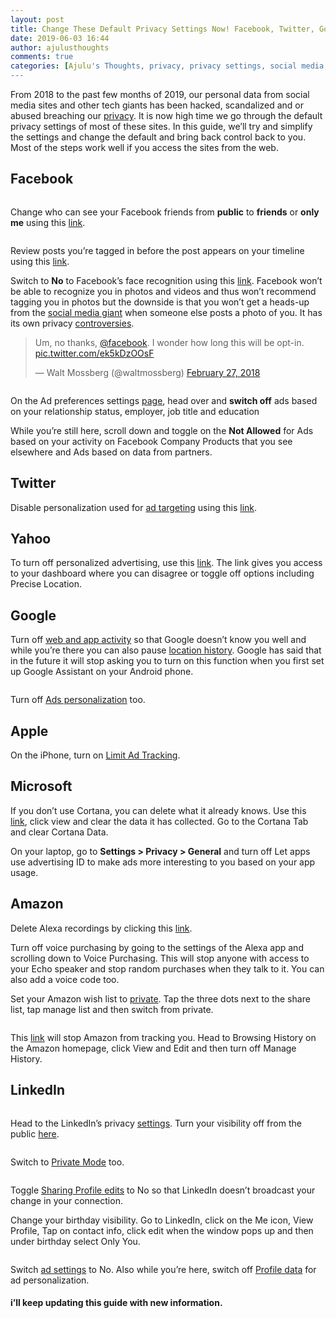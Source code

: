 ```yaml
---
layout: post
title: Change These Default Privacy Settings Now! Facebook, Twitter, Google, Microsoft, Apple, LinkedIn, Yahoo and Amazon
date: 2019-06-03 16:44
author: ajulusthoughts
comments: true
categories: [Ajulu's Thoughts, privacy, privacy settings, social media, social media privacy, social media privacy settings, TECH &amp; CYBERSECURITY]
---
```

<!-- wp:paragraph -->
<p>From 2018 to the past few months of 2019, our personal data from 
social media sites and other tech giants has been hacked, scandalized 
and or abused breaching our <a href="https://techweez.com/?s=privacy" target="_blank" rel="noreferrer noopener">privacy</a>.
 It is now high time we go through the default privacy settings of most 
of these sites. In this guide, we’ll try and simplify the settings and 
change the default and bring back control back to you. Most of the steps
 work well if you access the sites from the web.</p>
<!-- /wp:paragraph -->

<!-- wp:heading -->
<h2>Facebook</h2>
<!-- /wp:heading -->

<!-- wp:image {"id":84623,"align":"center"} -->
<div class="wp-block-image"><figure class="aligncenter"><img src="https://i0.wp.com/techweez.com/wp-content/uploads/2019/05/Privacy-Settings-and-Tools.png?resize=640%2C372&amp;ssl=1" alt="" class="wp-image-84623" /></figure></div>
<!-- /wp:image -->

<!-- wp:paragraph -->
<p>Change who can see your Facebook friends from <strong>public</strong> to <strong>friends</strong> or <strong>only me</strong> using this <a href="https://www.facebook.com/settings?tab=privacy" target="_blank" rel="noreferrer noopener">link</a>.</p>
<!-- /wp:paragraph -->

<!-- wp:image {"id":84624,"align":"center"} -->
<div class="wp-block-image"><figure class="aligncenter"><img src="https://i2.wp.com/techweez.com/wp-content/uploads/2019/05/Timeline-and-Tagging-Settings.png?resize=640%2C319&amp;ssl=1" alt="" class="wp-image-84624" /></figure></div>
<!-- /wp:image -->

<!-- wp:paragraph -->
<p>Review posts you’re tagged in before the post appears on your timeline using this <a href="https://www.facebook.com/settings?tab=timeline" target="_blank" rel="noreferrer noopener">link</a>.</p>
<!-- /wp:paragraph -->

<!-- wp:paragraph -->
<p>Switch to <strong>No</strong> to Facebook’s face recognition using this <a href="https://www.facebook.com/settings?tab=facerec" target="_blank" rel="noreferrer noopener">link</a>.
 Facebook won’t be able to recognize you in photos and videos and thus 
won’t recommend tagging you in photos but the downside is that you won’t
 get a heads-up from the <a href="https://newsroom.fb.com/news/2017/12/managing-your-identity-on-facebook-with-face-recognition-technology/" target="_blank" rel="noreferrer noopener">social media giant</a> when someone else posts a photo of you. It has its own privacy <a href="https://www.usatoday.com/story/tech/news/2018/04/19/facebook-growing-use-facial-recognition-raises-privacy-concerns/526937002/" target="_blank" rel="noreferrer noopener">controversies</a>.</p>
<!-- /wp:paragraph -->

<!-- wp:quote -->
<blockquote class="wp-block-quote"><p>Um, no thanks, <a href="https://twitter.com/facebook?ref_src=twsrc%5Etfw">@facebook</a>. I wonder how long this will be opt-in. <a href="https://t.co/ek5kDzOOsF">pic.twitter.com/ek5kDzOOsF</a></p><p>— Walt Mossberg (@waltmossberg) <a href="https://twitter.com/waltmossberg/status/968462612345380865?ref_src=twsrc%5Etfw">February 27, 2018</a></p></blockquote>
<!-- /wp:quote -->

<!-- wp:image {"id":84625,"align":"center"} -->
<div class="wp-block-image"><figure class="aligncenter"><img src="https://i1.wp.com/techweez.com/wp-content/uploads/2019/05/Your-Information.png?resize=640%2C276&amp;ssl=1" alt="" class="wp-image-84625" /></figure></div>
<!-- /wp:image -->

<!-- wp:paragraph -->
<p>On the Ad preferences settings <a href="https://www.facebook.com/ads/preferences/?entry_product=ad_settings_screen" target="_blank" rel="noreferrer noopener">page</a>, head over and <strong>switch off</strong>&nbsp;ads based on your relationship status, employer, job title and education</p>
<!-- /wp:paragraph -->

<!-- wp:paragraph -->
<p>While you’re still here, scroll down and toggle on the <strong>Not Allowed</strong> for&nbsp;Ads based on your activity on Facebook Company Products that you see elsewhere and&nbsp;Ads based on data from partners.</p>
<!-- /wp:paragraph -->

<!-- wp:heading -->
<h2>Twitter</h2>
<!-- /wp:heading -->

<!-- wp:paragraph -->
<p>Disable personalization used for <a href="https://techweez.com/2019/05/30/why-youre-seeing-more-promoted-tweets/" target="_blank" rel="noreferrer noopener">ad targeting</a> using this <a href="https://twitter.com/settings/personalization" target="_blank" rel="noreferrer noopener">link</a>.</p>
<!-- /wp:paragraph -->

<!-- wp:heading -->
<h2>Yahoo</h2>
<!-- /wp:heading -->

<!-- wp:paragraph -->
<p>To turn off personalized advertising, use this <a href="http://yahoo.mydashboard.oath.com/" target="_blank" rel="noreferrer noopener">link</a>. The link gives you access to your dashboard where you can disagree or toggle off options including Precise Location.</p>
<!-- /wp:paragraph -->

<!-- wp:heading -->
<h2>Google</h2>
<!-- /wp:heading -->

<!-- wp:paragraph -->
<p>Turn off <a href="https://myaccount.google.com/activitycontrols?pli=1" target="_blank" rel="noreferrer noopener">web and app activity</a> so that Google doesn’t know you well and while you’re there you can also pause <a href="https://techweez.com/2018/08/14/google-location-history/" target="_blank" rel="noreferrer noopener">location history</a>.
 Google has said that in the future it will stop asking&nbsp;you to turn on 
this function when you first set up Google Assistant on your Android 
phone.</p>
<!-- /wp:paragraph -->

<!-- wp:image {"id":84627,"align":"center"} -->
<div class="wp-block-image"><figure class="aligncenter"><img src="https://i2.wp.com/techweez.com/wp-content/uploads/2019/05/Ad-Personalization.png?resize=640%2C422&amp;ssl=1" alt="" class="wp-image-84627" /></figure></div>
<!-- /wp:image -->

<!-- wp:paragraph -->
<p>Turn off <a href="https://adssettings.google.com/authenticated" target="_blank" rel="noreferrer noopener">Ads personalization</a> too.</p>
<!-- /wp:paragraph -->

<!-- wp:heading -->
<h2>Apple</h2>
<!-- /wp:heading -->

<!-- wp:paragraph -->
<p>On the iPhone, turn on <a href="https://support.apple.com/en-us/HT202074" target="_blank" rel="noreferrer noopener">Limit Ad Tracking</a>.</p>
<!-- /wp:paragraph -->

<!-- wp:heading -->
<h2>Microsoft</h2>
<!-- /wp:heading -->

<!-- wp:paragraph -->
<p>If you don’t use Cortana, you can delete what it already knows. Use this <a href="https://account.microsoft.com/privacy/" target="_blank" rel="noreferrer noopener">link</a>, click view and clear the data it has collected. Go to the Cortana Tab and clear Cortana Data.</p>
<!-- /wp:paragraph -->

<!-- wp:paragraph -->
<p>On your laptop, go to <strong>Settings &gt; Privacy &gt; General</strong> and turn off&nbsp;Let apps use advertising ID to make ads more interesting to you based on your app usage.</p>
<!-- /wp:paragraph -->

<!-- wp:heading -->
<h2>Amazon</h2>
<!-- /wp:heading -->

<!-- wp:paragraph -->
<p>Delete Alexa recordings by clicking this <a href="https://asmw.amazon.com/recordings/manage" target="_blank" rel="noreferrer noopener">link</a>.</p>
<!-- /wp:paragraph -->

<!-- wp:paragraph -->
<p>Turn off voice purchasing by going to the settings of the Alexa app 
and scrolling down to Voice Purchasing. This will stop anyone with 
access to your Echo speaker and stop random purchases when they talk to 
it. You can also add a voice code too.</p>
<!-- /wp:paragraph -->

<!-- wp:paragraph -->
<p>Set your Amazon wish list to <a href="https://www.amazon.com/hz/wishlist/ls/newwl?&amp;sort=default" target="_blank" rel="noreferrer noopener">private</a>. Tap the three dots next to the share list, tap manage list and then switch from private.</p>
<!-- /wp:paragraph -->

<!-- wp:image {"id":84628,"align":"center"} -->
<div class="wp-block-image"><figure class="aligncenter"><img src="https://i1.wp.com/techweez.com/wp-content/uploads/2019/05/Amazon.png?resize=640%2C197&amp;ssl=1" alt="" class="wp-image-84628" /></figure></div>
<!-- /wp:image -->

<!-- wp:paragraph -->
<p>This <a href="https://www.amazon.com/gp/history/ref=nav_timeline_view_history" target="_blank" rel="noreferrer noopener">link</a>
 will stop Amazon from tracking you. Head to Browsing History on the 
Amazon homepage, click View and Edit and then turn off Manage History.</p>
<!-- /wp:paragraph -->

<!-- wp:heading -->
<h2>LinkedIn</h2>
<!-- /wp:heading -->

<!-- wp:image {"id":84629,"align":"center"} -->
<div class="wp-block-image"><figure class="aligncenter"><img src="https://i2.wp.com/techweez.com/wp-content/uploads/2019/05/LinkedIn-Profile.jpg?resize=640%2C356&amp;ssl=1" alt="" class="wp-image-84629" /></figure></div>
<!-- /wp:image -->

<!-- wp:paragraph -->
<p>Head to the LinkedIn’s privacy <a href="https://www.linkedin.com/psettings/" target="_blank" rel="noreferrer noopener">settings</a>. Turn your visibility off from the public <a href="https://www.linkedin.com/public-profile/settings" target="_blank" rel="noreferrer noopener">here</a>.</p>
<!-- /wp:paragraph -->

<!-- wp:image {"id":84630,"align":"center"} -->
<div class="wp-block-image"><figure class="aligncenter"><img src="https://i1.wp.com/techweez.com/wp-content/uploads/2019/05/Anonymous-Mode.png?resize=640%2C252&amp;ssl=1" alt="" class="wp-image-84630" /></figure></div>
<!-- /wp:image -->

<!-- wp:paragraph -->
<p>Switch to <a href="https://www.linkedin.com/psettings/profile-visibility" target="_blank" rel="noreferrer noopener">Private Mode</a> too.</p>
<!-- /wp:paragraph -->

<!-- wp:image {"id":84631,"align":"center"} -->
<div class="wp-block-image"><figure class="aligncenter"><img src="https://i1.wp.com/techweez.com/wp-content/uploads/2019/05/LinkedIn-Conection-change.png?resize=640%2C410&amp;ssl=1" alt="" class="wp-image-84631" /></figure></div>
<!-- /wp:image -->

<!-- wp:paragraph -->
<p>Toggle <a rel="noreferrer noopener" href="https://www.linkedin.com/psettings/activity-broadcast" target="_blank">Sharing Profile edits</a> to No so that LinkedIn doesn’t broadcast your change in your connection.</p>
<!-- /wp:paragraph -->

<!-- wp:paragraph -->
<p>Change 
your birthday visibility. Go to LinkedIn, click on the Me icon, View 
Profile, Tap on contact info, click edit when the window pops up and 
then under birthday select Only You.</p>
<!-- /wp:paragraph -->

<!-- wp:image {"id":84632,"align":"center"} -->
<div class="wp-block-image"><figure class="aligncenter"><img src="https://i0.wp.com/techweez.com/wp-content/uploads/2019/05/LinkedIn-Ads.png?resize=640%2C473&amp;ssl=1" alt="" class="wp-image-84632" /></figure></div>
<!-- /wp:image -->

<!-- wp:paragraph -->
<p>Switch <a href="https://www.linkedin.com/psettings/advertising" target="_blank" rel="noreferrer noopener">ad settings</a> to No. Also while you’re here,&nbsp;switch off <a href="https://www.linkedin.com/psettings/advertising/profile-data" target="_blank" rel="noreferrer noopener">Profile data</a> for ad personalization.</p>
<!-- /wp:paragraph -->

<!-- wp:heading {"level":4} -->
<h4>i’ll keep updating this guide with new information.</h4>
<!-- /wp:heading -->
